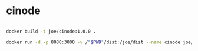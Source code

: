 # cinode

``` bash

docker build -t joe/cinode:1.0.0 .

docker run -d -p 8080:3000 -v /"$PWD"/dist:/joe/dist --name cinode joe/cinode:1.0.0

```

